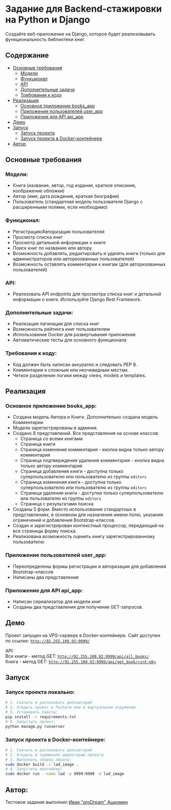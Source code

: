 # Задание для Backend-стажировки на Python и Django

Создайте веб-приложение на Django, которое будет реализовывать функциональность библиотеки книг.

## Содержание

- [Основные требования](#Основные-требования)
  - [Модели](#Модели)
  - [Функционал](#Функционал)
  - [API](#API)
  - [Дополнительные задачи](#Дополнительные-задачи)
  - [Требования к коду](#Требования-к-коду)
- [Реализация](#Реализация)
  - [Основное приложение books_app](#Основное-приложение-books_app)
  - [Приложение пользователей user_app](#Приложение-пользователей-user_app)
  - [Приложение для API api_app](#Приложение-для-API-api_app)
- [Демо](#Демо)
- [Запуск](#Запуск)
  - [Запуск проекта](#Запуск-проекта-локально)
  - [Запуск проекта в Docker-контейнере](#Запуск-проекта-в-Docker-контейнере)
- [Автор](#Автор)

## Основные требования

### Модели:
- Книга (название, автор, год издания, краткое описание, изображение обложки)
- Автор (имя, дата рождения, краткая биография)
- Пользователь (стандартная модель пользователя Django с расширенными полями, если необходимо)

### Функционал:
- Регистрация/Авторизация пользователей
- Просмотр списка книг
- Просмотр детальной информации о книге
- Поиск книг по названию или автору
- Возможность добавлять, редактировать и удалять книги (только для администраторов или авторизованных пользователей)
- Возможность оставлять комментарии к книгам (для авторизованных пользователей)

### API:
- Реализовать API endpoints для просмотра списка книг и детальной информации о книге. Используйте Django Rest Framework.

### Дополнительные задачи:
- Реализация пагинации для списка книг
- Возможность рейтинга книг пользователем
- Использование Docker для развертывания приложения
- Автоматические тесты для основного функционала

### Требования к коду:
- Код должен быть написан аккуратно и следовать PEP 8.
- Комментарии к сложным или неочевидным местам.
- Четкое разделение логики между views, models и templates.

## Реализация

### Основное приложение books_app:

- Создана модель Автора и Книги. Дополнительно создана модель Комментарии
- Модели зарегистрированы в админке.
- Создано 8 представлений. Все представления на основе классов:
  - Страница со всеми книгами
  - Страница книги
  - Страница изменения комментария - кнопка видна только автору комментария
  - Страница подтверждения удаления комментария - кнопка видна только автору комментария
  - Страница добавления книги - доступна только суперпользователю или пользователю из группы `editors`
  - Страница изменения книги - доступна только суперпользователю или пользователю из группы `editors`
  - Страница удаления книги - доступна только суперпользователю или пользователю из группы `editors`
  - Страница с результатами поиска
- Созданы 5 форм. Вместо использования стандартных в представлениях, в основном для назначения имени полю, указания ограничений и добавления Bootstrap-классов.
- Создан и зарегистрирован контекстный процессор, передающий на все страницы форму поиска.
- Реализована возможность оценить книгу зарегистрированному пользователю

### Приложение пользователей user_app:
- Переопределены формы регистрации и авторизации для добавления Bootstrap-классов
- Написаны два представления

### Приложение для API api_app:
- Написан сериализатор для модели книг
- Созданы два представления для получения GET-запросов.

## Демо

Проект запущен на VPS-сервере в Docker-контейнере.
Сайт доступен по ссылке: [`http://92.255.109.92:9999/`](http://92.255.109.92:9999/)  

API:  
Все книги - метод GET: [`http://92.255.109.92:9999/api/all_books/`](http://92.255.109.92:9999/api/all_books/)  
Книга - метод GET: [`http://92.255.109.92:9999/api/get_book/<int:pk>`](http://92.255.109.92:9999/api/get_book/<int:pk>)

## Запуск

### Запуск проекта локально:
```bash
# 1. Скачать и распаковать репозиторий
# 2. Открыть проект в Pycharm или в виртуальном окружении
# 3. Установить пакеты:
pip install -r requirements.txt
# 4. Запустить проект:
python manage.py runserver
```
### Запуск проекта в Docker-контейнере:

```bash
# 1. Скачать и распаковать репозиторий
# 2. Открыть в терминале директорию проекта
# 3. Выполнить сборку образа:
sudo docker build -t lad_image .
# 4. Запустить контейнер:
sudo docker run --name lad -p 9999:9999 -d lad_image
```

## Автор:
Тестовое задание выполнил [Иван "proDream" Ашихмин](https://github.com/proDreams)